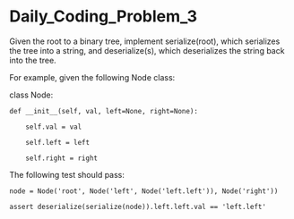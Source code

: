 # Daily_Coding_Problem_3
Given the root to a binary tree, implement serialize(root), 
which serializes the tree into a string, and deserialize(s), 
which deserializes the string back into the tree.

For example, given the following Node class:

class Node:

    def __init__(self, val, left=None, right=None):
		
        self.val = val
				
        self.left = left
				
        self.right = right
				
        
The following test should pass:

	node = Node('root', Node('left', Node('left.left')), Node('right'))

	assert deserialize(serialize(node)).left.left.val == 'left.left'
